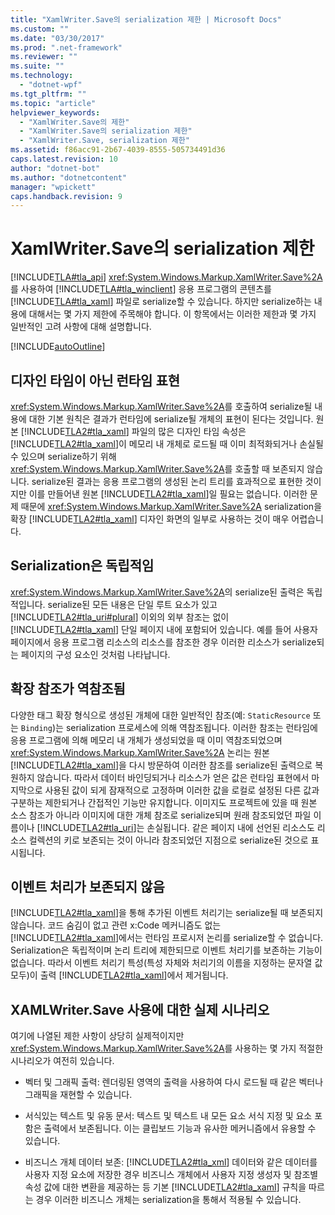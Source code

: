 ```yaml
---
title: "XamlWriter.Save의 serialization 제한 | Microsoft Docs"
ms.custom: ""
ms.date: "03/30/2017"
ms.prod: ".net-framework"
ms.reviewer: ""
ms.suite: ""
ms.technology: 
  - "dotnet-wpf"
ms.tgt_pltfrm: ""
ms.topic: "article"
helpviewer_keywords: 
  - "XamlWriter.Save의 제한"
  - "XamlWriter.Save의 serialization 제한"
  - "XamlWriter.Save, serialization 제한"
ms.assetid: f86acc91-2b67-4039-8555-505734491d36
caps.latest.revision: 10
author: "dotnet-bot"
ms.author: "dotnetcontent"
manager: "wpickett"
caps.handback.revision: 9
---
```

# XamlWriter.Save의 serialization 제한
[!INCLUDE[TLA#tla_api](../../../../includes/tlasharptla-api-md.md)] <xref:System.Windows.Markup.XamlWriter.Save%2A>를 사용하여 [!INCLUDE[TLA#tla_winclient](../../../../includes/tlasharptla-winclient-md.md)] 응용 프로그램의 콘텐츠를 [!INCLUDE[TLA#tla_xaml](../../../../includes/tlasharptla-xaml-md.md)] 파일로 serialize할 수 있습니다.  하지만 serialize하는 내용에 대해서는 몇 가지 제한에 주목해야 합니다.  이 항목에서는 이러한 제한과 몇 가지 일반적인 고려 사항에 대해 설명합니다.  
  
 [!INCLUDE[autoOutline](../Token/autoOutline_md.md)]  
  
<a name="Run_Time__Not_Design_Time_Representation"></a>   
## 디자인 타임이 아닌 런타임 표현  
 <xref:System.Windows.Markup.XamlWriter.Save%2A>를 호출하여 serialize될 내용에 대한 기본 원칙은 결과가 런타임에 serialize될 개체의 표현이 된다는 것입니다.  원본 [!INCLUDE[TLA2#tla_xaml](../../../../includes/tla2sharptla-xaml-md.md)] 파일의 많은 디자인 타임 속성은 [!INCLUDE[TLA2#tla_xaml](../../../../includes/tla2sharptla-xaml-md.md)]이 메모리 내 개체로 로드될 때 이미 최적화되거나 손실될 수 있으며 serialize하기 위해 <xref:System.Windows.Markup.XamlWriter.Save%2A>를 호출할 때 보존되지 않습니다.  serialize된 결과는 응용 프로그램의 생성된 논리 트리를 효과적으로 표현한 것이지만 이를 만들어낸 원본 [!INCLUDE[TLA2#tla_xaml](../../../../includes/tla2sharptla-xaml-md.md)]일 필요는 없습니다.  이러한 문제 때문에 <xref:System.Windows.Markup.XamlWriter.Save%2A> serialization을 확장 [!INCLUDE[TLA2#tla_xaml](../../../../includes/tla2sharptla-xaml-md.md)] 디자인 화면의 일부로 사용하는 것이 매우 어렵습니다.  
  
<a name="Serialization_is_Self_Contained"></a>   
## Serialization은 독립적임  
 <xref:System.Windows.Markup.XamlWriter.Save%2A>의 serialize된 출력은 독립적입니다. serialize된 모든 내용은 단일 루트 요소가 있고 [!INCLUDE[TLA2#tla_uri#plural](../../../../includes/tla2sharptla-urisharpplural-md.md)] 이외의 외부 참조는 없이 [!INCLUDE[TLA2#tla_xaml](../../../../includes/tla2sharptla-xaml-md.md)] 단일 페이지 내에 포함되어 있습니다.   예를 들어 사용자 페이지에서 응용 프로그램 리소스의 리소스를 참조한 경우 이러한 리소스가 serialize되는 페이지의 구성 요소인 것처럼 나타납니다.  
  
<a name="Extension_References_are_Dereferenced"></a>   
## 확장 참조가 역참조됨  
 다양한 태그 확장 형식으로 생성된 개체에 대한 일반적인 참조\(예: `StaticResource` 또는 `Binding`\)는 serialization 프로세스에 의해 역참조됩니다.  이러한 참조는 런타임에 응용 프로그램에 의해 메모리 내 개체가 생성되었을 때 이미 역참조되었으며 <xref:System.Windows.Markup.XamlWriter.Save%2A> 논리는 원본 [!INCLUDE[TLA2#tla_xaml](../../../../includes/tla2sharptla-xaml-md.md)]을 다시 방문하여 이러한 참조를 serialize된 출력으로 복원하지 않습니다.  따라서 데이터 바인딩되거나 리소스가 얻은 값은 런타임 표현에서 마지막으로 사용된 값이 되게 잠재적으로 고정하며 이러한 값을 로컬로 설정된 다른 값과 구분하는 제한되거나 간접적인 기능만 유지합니다.  이미지도 프로젝트에 있을 때 원본 소스 참조가 아니라 이미지에 대한 개체 참조로 serialize되며 원래 참조되었던 파일 이름이나 [!INCLUDE[TLA2#tla_uri](../../../../includes/tla2sharptla-uri-md.md)]는 손실됩니다.  같은 페이지 내에 선언된 리소스도 리소스 컬렉션의 키로 보존되는 것이 아니라 참조되었던 지점으로 serialize된 것으로 표시됩니다.  
  
<a name="Event_Handling_is_Not_Preserved"></a>   
## 이벤트 처리가 보존되지 않음  
 [!INCLUDE[TLA2#tla_xaml](../../../../includes/tla2sharptla-xaml-md.md)]을 통해 추가된 이벤트 처리기는 serialize될 때 보존되지 않습니다.  코드 숨김이 없고 관련 x:Code 메커니즘도 없는 [!INCLUDE[TLA2#tla_xaml](../../../../includes/tla2sharptla-xaml-md.md)]에서는 런타임 프로시저 논리를 serialize할 수 없습니다.  Serialization은 독립적이며 논리 트리에 제한되므로 이벤트 처리기를 보존하는 기능이 없습니다.  따라서 이벤트 처리기 특성\(특성 자체와 처리기의 이름을 지정하는 문자열 값 모두\)이 출력 [!INCLUDE[TLA2#tla_xaml](../../../../includes/tla2sharptla-xaml-md.md)]에서 제거됩니다.  
  
<a name="Realistic_Scenarios_for_Use_of_XAMLWriter_Save"></a>   
## XAMLWriter.Save 사용에 대한 실제 시나리오  
 여기에 나열된 제한 사항이 상당히 실제적이지만 <xref:System.Windows.Markup.XamlWriter.Save%2A>를 사용하는 몇 가지 적절한 시나리오가 여전히 있습니다.  
  
-   벡터 및 그래픽 출력: 렌더링된 영역의 출력을 사용하여 다시 로드될 때 같은 벡터나 그래픽을 재현할 수 있습니다.  
  
-   서식있는 텍스트 및 유동 문서: 텍스트 및 텍스트 내 모든 요소 서식 지정 및 요소 포함은 출력에서 보존됩니다.  이는 클립보드 기능과 유사한 메커니즘에서 유용할 수 있습니다.  
  
-   비즈니스 개체 데이터 보존: [!INCLUDE[TLA2#tla_xml](../../../../includes/tla2sharptla-xml-md.md)] 데이터와 같은 데이터를 사용자 지정 요소에 저장한 경우 비즈니스 개체에서 사용자 지정 생성자 및 참조별 속성 값에 대한 변환을 제공하는 등 기본 [!INCLUDE[TLA2#tla_xaml](../../../../includes/tla2sharptla-xaml-md.md)] 규칙을 따르는 경우 이러한 비즈니스 개체는 serialization을 통해서 적용될 수 있습니다.